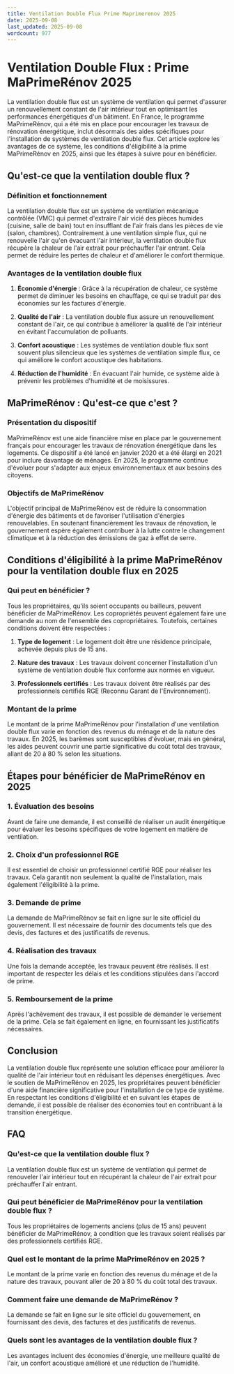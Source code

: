 ```yaml
---
title: Ventilation Double Flux Prime Maprimerenov 2025
date: 2025-09-08
last_updated: 2025-09-08
wordcount: 977
---
```


# Ventilation Double Flux : Prime MaPrimeRénov 2025

La ventilation double flux est un système de ventilation qui permet d'assurer un renouvellement constant de l'air intérieur tout en optimisant les performances énergétiques d'un bâtiment. En France, le programme MaPrimeRénov, qui a été mis en place pour encourager les travaux de rénovation énergétique, inclut désormais des aides spécifiques pour l'installation de systèmes de ventilation double flux. Cet article explore les avantages de ce système, les conditions d'éligibilité à la prime MaPrimeRénov en 2025, ainsi que les étapes à suivre pour en bénéficier.

## Qu'est-ce que la ventilation double flux ?

### Définition et fonctionnement

La ventilation double flux est un système de ventilation mécanique contrôlée (VMC) qui permet d'extraire l'air vicié des pièces humides (cuisine, salle de bain) tout en insufflant de l'air frais dans les pièces de vie (salon, chambres). Contrairement à une ventilation simple flux, qui ne renouvelle l'air qu'en évacuant l'air intérieur, la ventilation double flux récupère la chaleur de l'air extrait pour préchauffer l'air entrant. Cela permet de réduire les pertes de chaleur et d'améliorer le confort thermique.

### Avantages de la ventilation double flux

1. **Économie d'énergie** : Grâce à la récupération de chaleur, ce système permet de diminuer les besoins en chauffage, ce qui se traduit par des économies sur les factures d'énergie.
   
2. **Qualité de l'air** : La ventilation double flux assure un renouvellement constant de l'air, ce qui contribue à améliorer la qualité de l'air intérieur en évitant l'accumulation de polluants.

3. **Confort acoustique** : Les systèmes de ventilation double flux sont souvent plus silencieux que les systèmes de ventilation simple flux, ce qui améliore le confort acoustique des habitations.

4. **Réduction de l'humidité** : En évacuant l'air humide, ce système aide à prévenir les problèmes d'humidité et de moisissures.

## MaPrimeRénov : Qu'est-ce que c'est ?

### Présentation du dispositif

MaPrimeRénov est une aide financière mise en place par le gouvernement français pour encourager les travaux de rénovation énergétique dans les logements. Ce dispositif a été lancé en janvier 2020 et a été élargi en 2021 pour inclure davantage de ménages. En 2025, le programme continue d'évoluer pour s'adapter aux enjeux environnementaux et aux besoins des citoyens.

### Objectifs de MaPrimeRénov

L'objectif principal de MaPrimeRénov est de réduire la consommation d'énergie des bâtiments et de favoriser l'utilisation d'énergies renouvelables. En soutenant financièrement les travaux de rénovation, le gouvernement espère également contribuer à la lutte contre le changement climatique et à la réduction des émissions de gaz à effet de serre.

## Conditions d'éligibilité à la prime MaPrimeRénov pour la ventilation double flux en 2025

### Qui peut en bénéficier ?

Tous les propriétaires, qu'ils soient occupants ou bailleurs, peuvent bénéficier de MaPrimeRénov. Les copropriétés peuvent également faire une demande au nom de l'ensemble des copropriétaires. Toutefois, certaines conditions doivent être respectées :

1. **Type de logement** : Le logement doit être une résidence principale, achevée depuis plus de 15 ans.

2. **Nature des travaux** : Les travaux doivent concerner l'installation d'un système de ventilation double flux conforme aux normes en vigueur.

3. **Professionnels certifiés** : Les travaux doivent être réalisés par des professionnels certifiés RGE (Reconnu Garant de l'Environnement).

### Montant de la prime

Le montant de la prime MaPrimeRénov pour l'installation d'une ventilation double flux varie en fonction des revenus du ménage et de la nature des travaux. En 2025, les barèmes sont susceptibles d'évoluer, mais en général, les aides peuvent couvrir une partie significative du coût total des travaux, allant de 20 à 80 % selon les situations.

## Étapes pour bénéficier de MaPrimeRénov en 2025

### 1. Évaluation des besoins

Avant de faire une demande, il est conseillé de réaliser un audit énergétique pour évaluer les besoins spécifiques de votre logement en matière de ventilation.

### 2. Choix d'un professionnel RGE

Il est essentiel de choisir un professionnel certifié RGE pour réaliser les travaux. Cela garantit non seulement la qualité de l'installation, mais également l'éligibilité à la prime.

### 3. Demande de prime

La demande de MaPrimeRénov se fait en ligne sur le site officiel du gouvernement. Il est nécessaire de fournir des documents tels que des devis, des factures et des justificatifs de revenus.

### 4. Réalisation des travaux

Une fois la demande acceptée, les travaux peuvent être réalisés. Il est important de respecter les délais et les conditions stipulées dans l'accord de prime.

### 5. Remboursement de la prime

Après l'achèvement des travaux, il est possible de demander le versement de la prime. Cela se fait également en ligne, en fournissant les justificatifs nécessaires.

## Conclusion

La ventilation double flux représente une solution efficace pour améliorer la qualité de l'air intérieur tout en réduisant les dépenses énergétiques. Avec le soutien de MaPrimeRénov en 2025, les propriétaires peuvent bénéficier d'une aide financière significative pour l'installation de ce type de système. En respectant les conditions d'éligibilité et en suivant les étapes de demande, il est possible de réaliser des économies tout en contribuant à la transition énergétique.

## FAQ

### Qu'est-ce que la ventilation double flux ?

La ventilation double flux est un système de ventilation qui permet de renouveler l'air intérieur tout en récupérant la chaleur de l'air extrait pour préchauffer l'air entrant.

### Qui peut bénéficier de MaPrimeRénov pour la ventilation double flux ?

Tous les propriétaires de logements anciens (plus de 15 ans) peuvent bénéficier de MaPrimeRénov, à condition que les travaux soient réalisés par des professionnels certifiés RGE.

### Quel est le montant de la prime MaPrimeRénov en 2025 ?

Le montant de la prime varie en fonction des revenus du ménage et de la nature des travaux, pouvant aller de 20 à 80 % du coût total des travaux.

### Comment faire une demande de MaPrimeRénov ?

La demande se fait en ligne sur le site officiel du gouvernement, en fournissant des devis, des factures et des justificatifs de revenus.

### Quels sont les avantages de la ventilation double flux ?

Les avantages incluent des économies d'énergie, une meilleure qualité de l'air, un confort acoustique amélioré et une réduction de l'humidité.